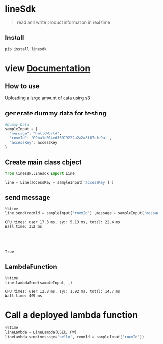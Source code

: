 # lineSdk
> read and write product information in real time


## Install

`pip install linesdk`<br>
# view [Documentation](https://thanakijwanavit.github.io/linesdk/)

## How to use

Uploading a large amount of data using s3

## generate dummy data for testing

```python
#Dummy Data
sampleInput = {
  "message": "helloWorld",
  "roomId": 'C9ba1d024ed36979222a2a2a8f67cfc9a' ,
  "accessKey": accessKey
}

```

## Create main class object

```python
from linesdk.linesdk import Line

line = Line(accessKey = sampleInput['accessKey'] )
```

## send message

```python
%%time
line.send(roomId = sampleInput['roomId'] ,message = sampleInput['message'])
```

    CPU times: user 17.3 ms, sys: 5.13 ms, total: 22.4 ms
    Wall time: 352 ms





    True



## LambdaFunction

```python
%%time
line.lambdaSend(sampleInput, _)
```

    CPU times: user 12.8 ms, sys: 1.92 ms, total: 14.7 ms
    Wall time: 409 ms


# Call a deployed lambda function

```python
%%time
lineLambda = LineLambda(USER, PW)
lineLambda.send(message='hello', roomId = sampleInput['roomId'])
```
